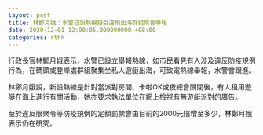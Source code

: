 ```yaml
---
layout: post
title: 林鄭月娥：水警已設熱線接受違規出海群組聚會舉報
date: 2020-12-01 12:00:05.000000000 +08:00
categories: rthk
---
```


行政長官林鄭月娥表示，水警已設立舉報熱線，如市民看見有人涉及違反防疫規例行為，在碼頭或登岸處群組聚集坐私人遊艇出海，可致電熱線舉報，水警會跟進。

林鄭月娥說，新設熱線是針對當派對房間、卡啦OK或夜總會關閉後，有人租用遊艇在海上進行有關活動，她亦要求執法單位在網上檢視有無遊艇派對的廣告。

至於違反限聚令等防疫規例的定額罰款會由目前的2000元倍增至多少，林鄭月娥表示仍在研究。
